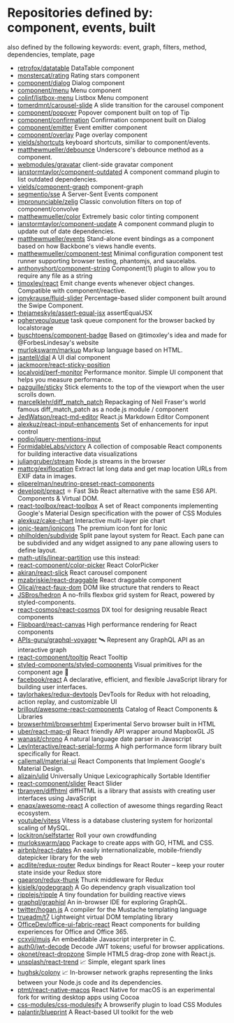 # Repositories defined by: component, events, built

also defined by the following keywords: event, graph, filters, method, dependencies, template, page

- [retrofox/datatable](https://github.com/retrofox/datatable)
  DataTable component
- [monstercat/rating](https://github.com/monstercat/rating)
  Rating stars component
- [component/dialog](https://github.com/component/dialog)
  Dialog component
- [component/menu](https://github.com/component/menu)
  Menu component
- [colinf/listbox-menu](https://github.com/colinf/listbox-menu)
  Listbox Menu component
- [tomerdmnt/carousel-slide](https://github.com/tomerdmnt/carousel-slide)
  A slide transition for the carousel component
- [component/popover](https://github.com/component/popover)
  Popover component built on top of Tip
- [component/confirmation](https://github.com/component/confirmation)
  Confirmation component built on Dialog
- [component/emitter](https://github.com/component/emitter)
  Event emitter component
- [component/overlay](https://github.com/component/overlay)
  Page overlay component
- [yields/shortcuts](https://github.com/yields/shortcuts)
  keyboard shortcuts, similiar to component/events.
- [matthewmueller/debounce](https://github.com/matthewmueller/debounce)
  Underscore's debounce method as a component.
- [webmodules/gravatar](https://github.com/webmodules/gravatar)
  client-side gravatar component
- [ianstormtaylor/component-outdated](https://github.com/ianstormtaylor/component-outdated)
  A component command plugin to list outdated dependencies.
- [yields/component-graph](https://github.com/yields/component-graph)
  component-graph
- [segmentio/sse](https://github.com/segmentio/sse)
  A Server-Sent Events component
- [impronunciable/zelig](https://github.com/impronunciable/zelig)
  Classic convolution filters on top of component/convolve
- [matthewmueller/color](https://github.com/matthewmueller/color)
  Extremely basic color tinting component
- [ianstormtaylor/component-update](https://github.com/ianstormtaylor/component-update)
  A component command plugin to update out of date dependencies.
- [matthewmueller/events](https://github.com/matthewmueller/events)
  Stand-alone event bindings as a component based on how Backbone's views handle events.
- [matthewmueller/component-test](https://github.com/matthewmueller/component-test)
  Minimal configuration component test runner supporting browser testing, phantomjs, and saucelabs.
- [anthonyshort/component-string](https://github.com/anthonyshort/component-string)
  Component(1) plugin to allow you to require any file as a string
- [timoxley/react](https://github.com/timoxley/react)
  Emit change events whenever object changes. Compatible with component/reactive.
- [jonykrause/fluid-slider](https://github.com/jonykrause/fluid-slider)
  Percentage-based slider component built around the Swipe Component.
- [thejameskyle/assert-equal-jsx](https://github.com/thejameskyle/assert-equal-jsx)
  assertEqualJSX
- [pgherveou/queue](https://github.com/pgherveou/queue)
  task queue component for the browser backed by localstorage
- [buschtoens/component-badge](https://github.com/buschtoens/component-badge)
  Based on @timoxley's idea and made for @ForbesLindesay's website
- [murlokswarm/markup](https://github.com/murlokswarm/markup)
  Markup language based on HTML.
- [jsantell/dial](https://github.com/jsantell/dial)
  A UI dial component
- [jackmoore/react-sticky-position](https://github.com/jackmoore/react-sticky-position)
- [localvoid/perf-monitor](https://github.com/localvoid/perf-monitor)
  Performance monitor. Simple UI component that helps you measure performance.
- [pazguille/sticky](https://github.com/pazguille/sticky)
  Stick elements to the top of the viewport when the user scrolls down.
- [marcelklehr/diff_match_patch](https://github.com/marcelklehr/diff_match_patch)
  Repackaging of Neil Fraser's world famous diff_match_patch as a node.js module / component
- [JedWatson/react-md-editor](https://github.com/JedWatson/react-md-editor)
  React.js Markdown Editor Component
- [alexkuz/react-input-enhancements](https://github.com/alexkuz/react-input-enhancements)
  Set of enhancements for input control
- [podio/jquery-mentions-input](https://github.com/podio/jquery-mentions-input)
- [FormidableLabs/victory](https://github.com/FormidableLabs/victory)
  A collection of composable React components for building interactive data visualizations
- [juliangruber/stream](https://github.com/juliangruber/stream)
  Node.js streams in the browser
- [mattcg/exiflocation](https://github.com/mattcg/exiflocation)
  Extract lat long data and get map location URLs from EXIF data in images.
- [eliperelman/neutrino-preset-react-components](https://github.com/eliperelman/neutrino-preset-react-components)
- [developit/preact](https://github.com/developit/preact)
  ⚛️ Fast 3kb React alternative with the same ES6 API. Components & Virtual DOM.
- [react-toolbox/react-toolbox](https://github.com/react-toolbox/react-toolbox)
  A set of React components implementing Google's Material Design specification with the power of CSS Modules
- [alexkuz/cake-chart](https://github.com/alexkuz/cake-chart)
  Interactive multi-layer pie chart
- [ionic-team/ionicons](https://github.com/ionic-team/ionicons)
  The premium icon font for Ionic
- [philholden/subdivide](https://github.com/philholden/subdivide)
  Split pane layout system for React. Each pane can be subdivided and any widget assigned to any pane allowing users to define layout.
- [math-utils/linear-partition](https://github.com/math-utils/linear-partition)
  use this instead:
- [react-component/color-picker](https://github.com/react-component/color-picker)
  React ColorPicker
- [akiran/react-slick](https://github.com/akiran/react-slick)
  React carousel component 
- [mzabriskie/react-draggable](https://github.com/mzabriskie/react-draggable)
  React draggable component
- [Olical/react-faux-dom](https://github.com/Olical/react-faux-dom)
  DOM like structure that renders to React
- [JSBros/hedron](https://github.com/JSBros/hedron)
  A no-frills flexbox grid system for React, powered by styled-components.
- [react-cosmos/react-cosmos](https://github.com/react-cosmos/react-cosmos)
  DX tool for designing reusable React components
- [Flipboard/react-canvas](https://github.com/Flipboard/react-canvas)
  High performance <canvas> rendering for React components
- [APIs-guru/graphql-voyager](https://github.com/APIs-guru/graphql-voyager)
  🛰️ Represent any GraphQL API as an interactive graph
- [react-component/tooltip](https://github.com/react-component/tooltip)
  React Tooltip
- [styled-components/styled-components](https://github.com/styled-components/styled-components)
  Visual primitives for the component age 💅
- [facebook/react](https://github.com/facebook/react)
  A declarative, efficient, and flexible JavaScript library for building user interfaces.
- [taylorhakes/redux-devtools](https://github.com/taylorhakes/redux-devtools)
  DevTools for Redux with hot reloading, action replay, and customizable UI
- [brillout/awesome-react-components](https://github.com/brillout/awesome-react-components)
  Catalog of React Components & Libraries
- [browserhtml/browserhtml](https://github.com/browserhtml/browserhtml)
  Experimental Servo browser built in HTML
- [uber/react-map-gl](https://github.com/uber/react-map-gl)
  React friendly API wrapper around MapboxGL JS
- [wanasit/chrono](https://github.com/wanasit/chrono)
  A natural language date parser in Javascript
- [LevInteractive/react-serial-forms](https://github.com/LevInteractive/react-serial-forms)
  A high performance form library built specifically for React.
- [callemall/material-ui](https://github.com/callemall/material-ui)
  React Components that Implement Google's Material Design.
- [alizain/ulid](https://github.com/alizain/ulid)
  Universally Unique Lexicographically Sortable Identifier
- [react-component/slider](https://github.com/react-component/slider)
  React Slider
- [tbranyen/diffhtml](https://github.com/tbranyen/diffhtml)
  diffHTML is a library that assists with creating user interfaces using JavaScript
- [enaqx/awesome-react](https://github.com/enaqx/awesome-react)
  A collection of awesome things regarding React ecosystem.
- [youtube/vitess](https://github.com/youtube/vitess)
  Vitess is a database clustering system for horizontal scaling of MySQL.
- [lockitron/selfstarter](https://github.com/lockitron/selfstarter)
  Roll your own crowdfunding
- [murlokswarm/app](https://github.com/murlokswarm/app)
  Package to create apps with GO, HTML and CSS.
- [airbnb/react-dates](https://github.com/airbnb/react-dates)
  An easily internationalizable, mobile-friendly datepicker library for the web
- [acdlite/redux-router](https://github.com/acdlite/redux-router)
  Redux bindings for React Router – keep your router state inside your Redux store
- [gaearon/redux-thunk](https://github.com/gaearon/redux-thunk)
  Thunk middleware for Redux
- [kisielk/godepgraph](https://github.com/kisielk/godepgraph)
  A Go dependency graph visualization tool
- [ripplejs/ripple](https://github.com/ripplejs/ripple)
  A tiny foundation for building reactive views
- [graphql/graphiql](https://github.com/graphql/graphiql)
  An in-browser IDE for exploring GraphQL.
- [twitter/hogan.js](https://github.com/twitter/hogan.js)
  A compiler for the Mustache templating language
- [trueadm/t7](https://github.com/trueadm/t7)
  Lightweight virtual DOM templating library
- [OfficeDev/office-ui-fabric-react](https://github.com/OfficeDev/office-ui-fabric-react)
  React components for building experiences for Office and Office 365.
- [ccxvii/mujs](https://github.com/ccxvii/mujs)
  An embeddable Javascript interpreter in C.
- [auth0/jwt-decode](https://github.com/auth0/jwt-decode)
  Decode JWT tokens; useful for browser applications.
- [okonet/react-dropzone](https://github.com/okonet/react-dropzone)
  Simple HTML5 drag-drop zone with React.js.
- [unsplash/react-trend](https://github.com/unsplash/react-trend)
  📈 Simple, elegant spark lines
- [hughsk/colony](https://github.com/hughsk/colony)
  :chart_with_upwards_trend: In-browser network graphs representing the links between your Node.js code and its dependencies.
- [ptmt/react-native-macos](https://github.com/ptmt/react-native-macos)
  React Native for macOS is an experimental fork for writing desktop apps using Cocoa
- [css-modules/css-modulesify](https://github.com/css-modules/css-modulesify)
  A browserify plugin to load CSS Modules
- [palantir/blueprint](https://github.com/palantir/blueprint)
  A React-based UI toolkit for the web
